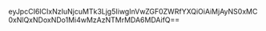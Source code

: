 eyJpcCI6ICIxNzIuNjcuMTk3Ljg5IiwgInVwZGF0ZWRfYXQiOiAiMjAyNS0xMC0xNlQxNDoxNDo1Mi4wMzAzNTMrMDA6MDAifQ==